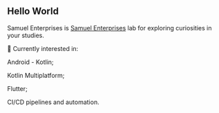## Hello World

Samuel Enterprises is [
Samuel Enterprises](https://github.com/samfreitasxs) lab for exploring curiosities in your studies.

🧭 Currently interested in:

Android - Kotlin;

Kotlin Multiplatform;

Flutter;

CI/CD pipelines and automation.
